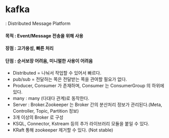 # kafka
: Distributed Message Platform

#### 목적 : Event/Message 전송을 위해 사용
#### 장점 : 고가용성, 빠른 처리
#### 단점 : 순서보장 어려움, 미니멀한 사용이 어려움

- Distributed = 나눠서 작업할 수 있어서 빠르다.
- pub/sub = 전달하는 쪽은 전달받는 쪽을 관여할 필요가 없다.
- Producer, Consumer 가 존재하며, Consumer 는 ConsumerGroup 의 하위에 있다. 
- many : many (다대다 관계)로 동작한다.
- Server : Broker.Zookeeper 는 Broker 간의 분산처리 정보가 관리된다.(Meta, Controller, Topic, Partition 정보)
- 3개 이상의 Broker 로 구성
- KSQL, Connector, Kstream 등의 추가 라이브러리 모듈을 붙일 수 있다.
- KRaft 통해 zookeeper 제거할 수 있다. (Not stable)